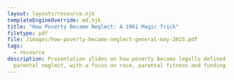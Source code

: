 ```yaml
---
layout: layouts/resource.njk
templateEngineOverride: md,njk
title: "How Poverty Became Neglect: A 1961 Magic Trick"
filetype: pdf
file: /images/how-poverty-became-neglect-general-may-2025.pdf
tags:
  - resource
description: Presentation slides on how poverty became legally defined as
  parental neglect, with a focus on race, parental fitness and funding.
---
```

